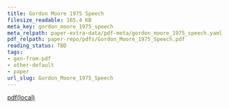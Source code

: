 ```yaml
---
title: Gordon Moore 1975 Speech
filesize_readable: 165.4 KB
meta_key: gordon_moore_1975_speech
meta_relpath: paper-extra-data/pdf-meta/gordon_moore_1975_speech.yaml
pdf_relpath: paper-repo/pdfs/Gordon_Moore_1975_Speech.pdf
reading_status: TBD
tags:
- gen-from-pdf
- other-default
- paper
url_slug: Gordon_Moore_1975_Speech
---
```


[pdf(local)](../../paper-repo/pdfs/Gordon_Moore_1975_Speech.pdf)

